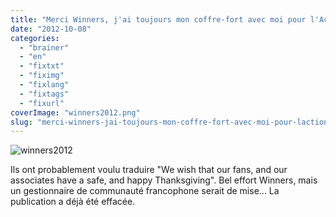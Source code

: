 ```yaml
---
title: "Merci Winners, j'ai toujours mon coffre-fort avec moi pour l'Action de grâce"
date: "2012-10-08"
categories: 
  - "brainer"
  - "en"
  - "fixtxt"
  - "fiximg"
  - "fixlang"
  - "fixtags"
  - "fixurl"
coverImage: "winners2012.png"
slug: "merci-winners-jai-toujours-mon-coffre-fort-avec-moi-pour-laction-de-grace"
---
```


![](images/winners2012.png "winners2012")

Ils ont probablement voulu traduire "We wish that our fans, and our associates have a safe, and happy Thanksgiving". Bel effort Winners, mais un gestionnaire de communauté francophone serait de mise... La publication a déjà été effacée.

